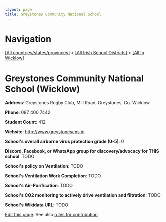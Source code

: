 ```yaml
---
layout: page
title: Greystones Community National School
---
```

# Navigation

[[All countries/states/provinces]](../../..) > [[All Irish School Districts]](../..) > [[All In Wicklow]](..)

# Greystones Community National School (Wicklow)

**Address**: Greystones Rugby Club, Mill Road, Greystones, Co. Wicklow

**Phone**: 087 400 7442

**Student Count**: 412

**Website**: <http://www.greystonescns.ie>

**School's overall airborne virus protection grade (0-5)**: 0

**Discord, Facebook, or WhatsApp group for discovery/advocacy for THIS school**: TODO

**School's policy on Ventilation**: TODO

**School's Ventilation Work Completion**: TODO

**School's Air-Purification**: TODO

**School's CO2 monitoring to actively drive ventilation and filtration**: TODO

**School's Wikidata URL**: TODO


[Edit this page](https://github.com/ventilate-schools/Ireland/edit/main/./Wicklow/Greystones_Community_National_School.md). See also [rules for contribution](../../../contribution-rules/)
